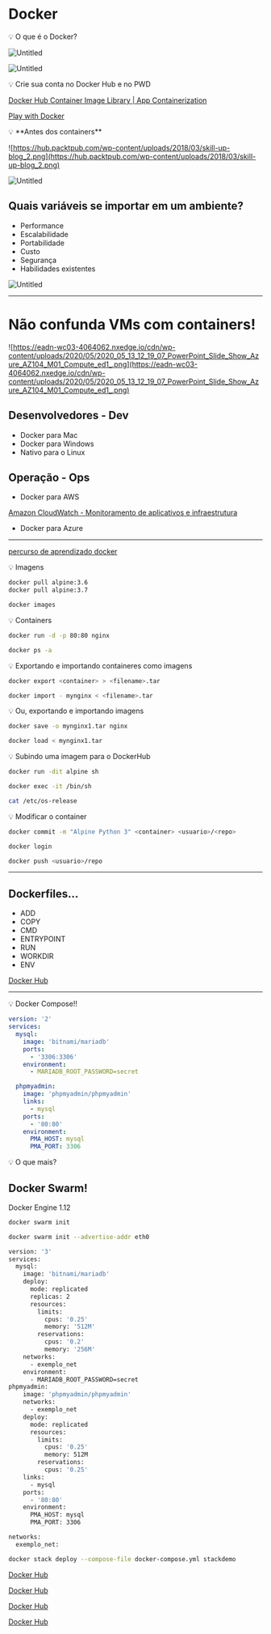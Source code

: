 # Docker

<aside>
💡 O que é o Docker?

</aside>

![Untitled](Docker%20f9049249acc44ecaa289e8dff0378c7e/Untitled.png)

![Untitled](Docker%20f9049249acc44ecaa289e8dff0378c7e/Untitled%201.png)

<aside>
💡 Crie sua conta no Docker Hub e no PWD

</aside>

[Docker Hub Container Image Library | App Containerization](https://hub.docker.com/)

[Play with Docker](https://labs.play-with-docker.com/)

<aside>
💡 **Antes dos containers**

</aside>

![https://hub.packtpub.com/wp-content/uploads/2018/03/skill-up-blog_2.png](https://hub.packtpub.com/wp-content/uploads/2018/03/skill-up-blog_2.png)

![Untitled](Docker%20f9049249acc44ecaa289e8dff0378c7e/Untitled%202.png)

## Quais variáveis se importar em um ambiente?

- Performance
- Escalabilidade
- Portabilidade
- Custo
- Segurança
- Habilidades existentes

![Untitled](Docker%20f9049249acc44ecaa289e8dff0378c7e/Untitled%203.png)

---

# Não confunda VMs com containers!

![https://eadn-wc03-4064062.nxedge.io/cdn/wp-content/uploads/2020/05/2020_05_13_12_19_07_PowerPoint_Slide_Show_Azure_AZ104_M01_Compute_ed1_.png](https://eadn-wc03-4064062.nxedge.io/cdn/wp-content/uploads/2020/05/2020_05_13_12_19_07_PowerPoint_Slide_Show_Azure_AZ104_M01_Compute_ed1_.png)

## Desenvolvedores - Dev

- Docker para Mac
- Docker para Windows
- Nativo para o Linux

## Operação - Ops

- Docker para AWS

[Amazon CloudWatch - Monitoramento de aplicativos e infraestrutura](https://aws.amazon.com/pt/cloudwatch/)

- Docker para Azure

---
[percurso de aprendizado docker](https://dockerlabs.collabnix.com/workshop/docker/)

<aside>
💡 Imagens

</aside>

```bash
docker pull alpine:3.6
docker pull alpine:3.7
```

```bash
docker images
```

<aside>
💡 Containers

</aside>

```bash
docker run -d -p 80:80 nginx
```

```bash
docker ps -a
```

<aside>
💡 Exportando e importando containeres como imagens

</aside>

```bash
docker export <container> > <filename>.tar
```

```bash
docker import - mynginx < <filename>.tar
```

<aside>
💡 Ou, exportando e importando imagens

</aside>

```bash
docker save -o mynginx1.tar nginx
```

```bash
docker load < mynginx1.tar
```

<aside>
💡 Subindo uma imagem para o DockerHub

</aside>

```bash
docker run -dit alpine sh
```

```bash
docker exec -it /bin/sh
```

```bash
cat /etc/os-release
```

<aside>
💡 Modificar o container

</aside>

```bash
docker commit -m "Alpine Python 3" <container> <usuario>/<repo>
```

```bash
docker login
```

```bash
docker push <usuario>/repo
```

---

## Dockerfiles...

- ADD
- COPY
- CMD
- ENTRYPOINT
- RUN
- WORKDIR
- ENV

[Docker Hub](https://hub.docker.com/r/bitnami/mariadb)

---

<aside>
💡 Docker Compose!!

</aside>

```yaml
version: '2'
services:
  mysql:
    image: 'bitnami/mariadb'
    ports: 
      - '3306:3306'
    environment:
      - MARIADB_ROOT_PASSWORD=secret

  phpmyadmin:
    image: 'phpmyadmin/phpmyadmin'
    links:
      - mysql
    ports:
      - '80:80'
    environment:
      PMA_HOST: mysql
      PMA_PORT: 3306
```

<aside>
💡 O que mais?

</aside>

## Docker Swarm!

Docker Engine 1.12

```bash
docker swarm init
```

```bash
docker swarm init --advertise-addr eth0
```

```bash
version: '3'
services:
  mysql:
    image: 'bitnami/mariadb'
    deploy:
      mode: replicated
      replicas: 2
      resources:
        limits:
          cpus: '0.25'
          memory: '512M'
        reservations:
          cpus: '0.2'
          memory: '256M'
    networks:
      - exemplo_net
    environment:
      - MARIADB_ROOT_PASSWORD=secret
phpmyadmin:
    image: 'phpmyadmin/phpmyadmin'
    networks:
      - exemplo_net
    deploy:
      mode: replicated
      resources:
        limits:
          cpus: '0.25'
          memory: 512M
        reservations:
          cpus: '0.25'
    links:
      - mysql
    ports:
      - '80:80'
    environment:
      PMA_HOST: mysql
      PMA_PORT: 3306

networks:
  exemplo_net:
```

```bash
docker stack deploy --compose-file docker-compose.yml stackdemo
```

[Docker Hub](https://hub.docker.com/r/linuxserver/sonarr)

[Docker Hub](https://hub.docker.com/r/linuxserver/lidarr)

[Docker Hub](https://hub.docker.com/r/linuxserver/radarr)

[Docker Hub](https://hub.docker.com/r/linuxserver/plex)
